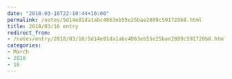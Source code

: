 ```yaml
---
date: "2018-03-16T22:10:44+10:00"
permalink: /notes/5d14e81da1abc4863eb55e25bae2089c591720b8.html
title: 2018/03/16 entry
redirect_from:
- /notes/entry/2018/03/16/5d14e81da1abc4863eb55e25bae2089c591720b8.html
categories:
- March
- 2018
- 16
---
```

